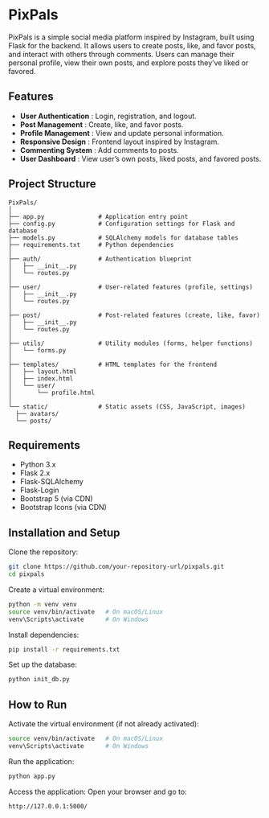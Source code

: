 # PixPals

PixPals is a simple social media platform inspired by Instagram, built using Flask for the backend. It allows users to create posts, like, and favor posts, and interact with others through comments. Users can manage their personal profile, view their own posts, and explore posts they’ve liked or favored.

## Features

- **User Authentication** : Login, registration, and logout.
- **Post Management** : Create, like, and favor posts.
- **Profile Management** : View and update personal information.
- **Responsive Design** : Frontend layout inspired by Instagram.
- **Commenting System** : Add comments to posts.
- **User Dashboard** : View user’s own posts, liked posts, and favored posts.

## Project Structure

```
PixPals/
│
├── app.py               # Application entry point
├── config.py            # Configuration settings for Flask and database
├── models.py            # SQLAlchemy models for database tables
├── requirements.txt     # Python dependencies
│
├── auth/                # Authentication blueprint
│   ├── __init__.py
│   └── routes.py
│
├── user/                # User-related features (profile, settings)
│   ├── __init__.py
│   └── routes.py
│
├── post/                # Post-related features (create, like, favor)
│   ├── __init__.py
│   └── routes.py
│
├── utils/               # Utility modules (forms, helper functions)
│   └── forms.py
│
├── templates/           # HTML templates for the frontend
│   ├── layout.html
│   ├── index.html
│   └── user/
│       └── profile.html
│
└── static/              # Static assets (CSS, JavaScript, images)
  ├── avatars/
  └── posts/
```

## Requirements

- Python 3.x
- Flask 2.x
- Flask-SQLAlchemy
- Flask-Login
- Bootstrap 5 (via CDN)
- Bootstrap Icons (via CDN)

## Installation and Setup

Clone the repository:

```bash
git clone https://github.com/your-repository-url/pixpals.git
cd pixpals
```

Create a virtual environment:

```bash
python -m venv venv
source venv/bin/activate   # On macOS/Linux
venv\Scripts\activate      # On Windows
```

Install dependencies:

```bash
pip install -r requirements.txt
```

Set up the database:

```bash
python init_db.py
```

## How to Run

Activate the virtual environment (if not already activated):

```bash
source venv/bin/activate   # On macOS/Linux
venv\Scripts\activate      # On Windows
```

Run the application:

```bash
python app.py
```

Access the application: Open your browser and go to:

```
http://127.0.0.1:5000/
```
